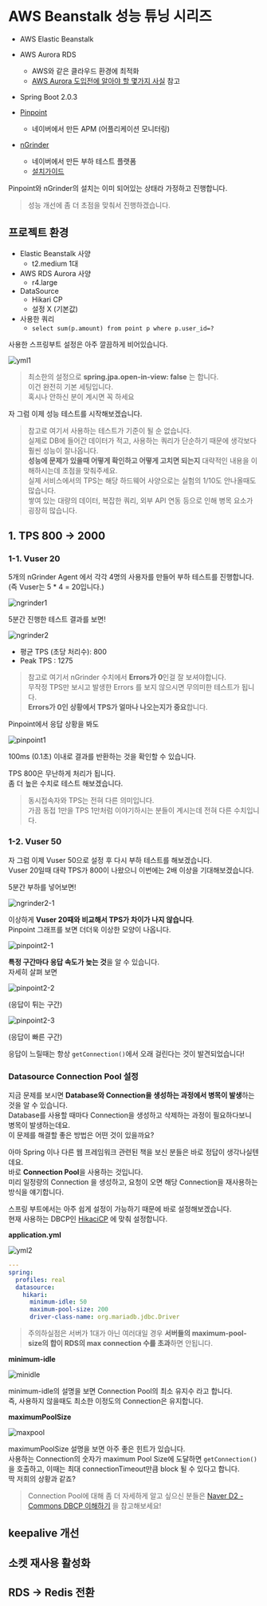 # AWS Beanstalk 성능 튜닝 시리즈

* AWS Elastic Beanstalk
* AWS Aurora RDS
    * AWS와 같은 클라우드 환경에 최적화
    * [AWS Aurora 도입전에 알아야 할 몇가지 사실](https://medium.com/hbsmith/aws-aurora-%EB%8F%84%EC%9E%85%EC%97%90-%EB%8C%80%ED%95%9C-%EB%AA%87%EA%B0%80%EC%A7%80-%EC%82%AC%EC%8B%A4-45eb602bad58) 참고
* Spring Boot 2.0.3

* [Pinpoint](https://github.com/naver/pinpoint)
    * 네이버에서 만든 APM (어플리케이션 모니터링)
* [nGrinder](https://github.com/naver/ngrinder)
    * 네이버에서 만든 부하 테스트 플랫폼
    * [설치가이드](https://github.com/naver/ngrinder/wiki/Installation-Guide)

Pinpoint와 nGrinder의 설치는 이미 되어있는 상태라 가정하고 진행합니다.  

> 성능 개선에 좀 더 초점을 맞춰서 진행하겠습니다.

## 프로젝트 환경

* Elastic Beanstalk 사양
    * t2.medium 1대
* AWS RDS Aurora 사양
    * r4.large 
* DataSource
    * Hikari CP
    * 설정 X (기본값)
* 사용한 쿼리
    * ```select sum(p.amount) from point p where p.user_id=?```

사용한 스프링부트 설정은 아주 깔끔하게 비어있습니다.

![yml1](./images/1/yml1.png)

> 최소한의 설정으로 **spring.jpa.open-in-view: false** 는 합니다.  
이건 완전히 기본 세팅입니다.  
혹시나 안하신 분이 계시면 꼭 하세요


자 그럼 이제 성능 테스트를 시작해보겠습니다.

> 참고로 여기서 사용하는 테스트가 기준이 될 순 없습니다.  
실제로 DB에 들어간 데이터가 적고, 사용하는 쿼리가 단순하기 때문에 생각보다 훨씬 성능이 잘나옵니다.  
**성능에 문제가 있을때 어떻게 확인하고 어떻게 고치면 되는지** 대략적인 내용을 이해하시는데 초점을 맞춰주세요.  
실제 서비스에서의 TPS는 해당 하드웨어 사양으로는 실험의 1/10도 안나올때도 많습니다.  
쌓여 있는 대량의 데이터, 복잡한 쿼리, 외부 API 연동 등으로 인해 병목 요소가 굉장히 많습니다.


## 1. TPS 800 -> 2000

### 1-1. Vuser 20

5개의 nGrinder Agent 에서 각각 4명의 사용자를 만들어 부하 테스트를 진행합니다.  
(즉 Vuser는 5 * 4 = 20입니다.)

![ngrinder1](./images/1/ngrinder1-1.png)

5분간 진행한 테스트 결과를 보면!

![ngrinder2](./images/1/ngrinder1-2.png)

* 평균 TPS (초당 처리수): 800
* Peak TPS : 1275

> 참고로 여기서 nGrinder 수치에서 **Errors가 0**인걸 잘 보셔야합니다.  
무작정 TPS만 보시고 발생한 Errors 를 보지 않으시면 무의미한 테스트가 됩니다.  
**Errors가 0인 상황에서 TPS가 얼마나 나오는지가 중요**합니다.

Pinpoint에서 응답 상황을 봐도

![pinpoint1](./images/1/pinpoint1.png)

100ms (0.1초) 이내로 결과를 반환하는 것을 확인할 수 있습니다.  
  
TPS 800은 무난하게 처리가 됩니다.  
좀 더 높은 수치로 테스트 해보겠습니다.

> 동시접속자와 TPS는 전혀 다른 의미입니다.  
가끔 동접 1만을 TPS 1만처럼 이야기하시는 분들이 계시는데 전혀 다른 수치입니다.  

### 1-2. Vuser 50

자 그럼 이제 Vuser 50으로 설정 후 다시 부하 테스트를 해보겠습니다.  
Vuser 20일때 대략 TPS가 800이 나왔으니 이번에는 2배 이상을 기대해보겠습니다.  
  
5분간 부하를 넣어보면!  

![ngrinder2-1](./images/1/ngrinder2-1.png)

이상하게 **Vuser 20때와 비교해서 TPS가 차이가 나지 않습니다**.  
Pinpoint 그래프를 보면 더더욱 이상한 모양이 나옵니다.

![pinpoint2-1](./images/1/pinpoint2-1.png)

**특정 구간마다 응답 속도가 늦는 것**을 알 수 있습니다.  
자세히 살펴 보면

![pinpoint2-2](./images/1/pinpoint2-2.png)

(응답이 튀는 구간)

![pinpoint2-3](./images/1/pinpoint2-3.png)

(응답이 빠른 구간)  
  
응답이 느릴때는 항상 ```getConnection()```에서 오래 걸린다는 것이 발견되었습니다!  

### Datasource Connection Pool 설정

지금 문제를 보시면 **Database와 Connection을 생성하는 과정에서 병목이 발생**하는 것을 알 수 있습니다.  
Database를 사용할 때마다 Connection을 생성하고 삭제하는 과정이 필요하다보니 병목이 발생하는데요.  
이 문제를 해결할 좋은 방법은 어떤 것이 있을까요?  
  
아마 Spring 이나 다른 웹 프레임워크 관련된 책을 보신 분들은 바로 정답이 생각나실텐데요.  
바로 **Connection Pool**을 사용하는 것입니다.  
미리 일정량의 Connection 을 생성하고, 요청이 오면 해당 Connection을 재사용하는 방식을 얘기합니다.  
  
스프링 부트에서는 아주 쉽게 설정이 가능하기 때문에 바로 설정해보겠습니다.  
현재 사용하는 DBCP인 [HikaciCP](https://github.com/brettwooldridge/HikariCP) 에 맞춰 설정합니다.  
  
**application.yml**

![yml2](./images/1/yml2.png)

```yaml
---
spring:
  profiles: real
  datasource:
    hikari:
      minimum-idle: 50
      maximum-pool-size: 200
      driver-class-name: org.mariadb.jdbc.Driver
```

> 주의하실점은 서버가 1대가 아닌 여러대일 경우 **서버들의 maximum-pool-size의 합이 RDS의 max connection 수를 초과**하면 안됩니다.  
 
**minimum-idle**

![minidle](./images/1/minidle.png)

minimum-idle의 설명을 보면 Connection Pool의 최소 유지수 라고 합니다.  
즉, 사용하지 않을때도 최소한 이정도의 Connection은 유지합니다.  
  
**maximumPoolSize**

![maxpool](./images/1/maxpool.png)

maximumPoolSize 설명을 보면 아주 좋은 힌트가 있습니다.  
사용하는 Connection의 숫자가 maximum Pool Size에 도달하면 ```getConnection()```을 호출하고, 이때는 최대 connectionTimeout만큼 block 될 수 있다고 합니다.  
딱 저희의 상황과 같죠?  

> Connection Pool에 대해 좀 더 자세하게 알고 싶으신 분들은 [Naver D2 - Commons DBCP 이해하기](https://d2.naver.com/helloworld/5102792) 을 참고해보세요!

## keepalive 개선

## 소켓 재사용 활성화



## RDS -> Redis 전환